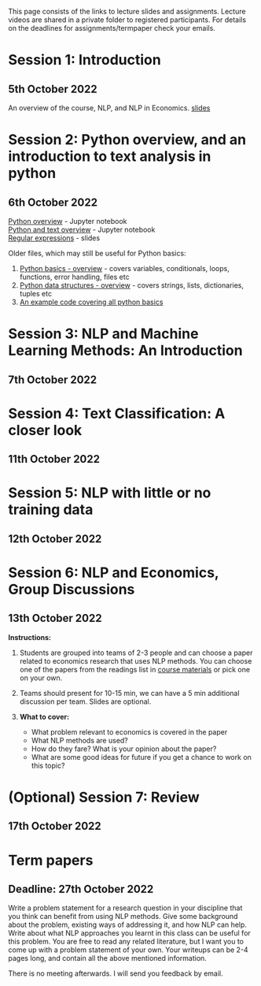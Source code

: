 This page consists of the links to lecture slides and assignments. Lecture videos are shared in a private folder to registered participants. For details on the deadlines for assignments/termpaper check your emails. 


# Session 1: Introduction  
## 5th October 2022  
An overview of the course, NLP, and NLP in Economics.
[slides](https://github.com/econnlpcourse/econnlpcourse.github.io/tree/master/docs/slides/2022-Lecture1-5Oct.pdf)  

# Session 2: Python overview, and an introduction to text analysis in python 
## 6th October 2022  

[Python overview](https://github.com/econnlpcourse/econnlpcourse.github.io/blob/master/code/Python-Overview.ipynb) - Jupyter notebook  
[Python and text overview](https://github.com/econnlpcourse/econnlpcourse.github.io/blob/master/code/Python-Text-Overview.ipynb) - Jupyter notebook  
[Regular expressions](https://github.com/econnlpcourse/econnlpcourse.github.io/tree/master/docs/slides/2022-Lecture2-6Oct.pdf) - slides    

Older files, which may still be useful for Python basics:  
1. [Python basics - overview](https://github.com/econnlpcourse/econnlpcourse.github.io/tree/master/docs/slides/PythonOverview.pdf) - covers variables, conditionals, loops, functions, error handling, files etc  
2. [Python data structures - overview](https://github.com/econnlpcourse/econnlpcourse.github.io/tree/master/docs/slides/PythonOverview-Part2.pdf) - covers strings, lists, dictionaries, tuples etc  
3. [An example code covering all python basics](https://github.com/econnlpcourse/econnlpcourse.github.io/blob/master/code/Everything.py)

# Session 3: NLP and Machine Learning Methods: An Introduction  
## 7th October 2022

# Session 4: Text Classification: A closer look  
## 11th October 2022

# Session 5: NLP with little or no training data  
## 12th October 2022 

# Session 6: NLP and Economics, Group Discussions  
## 13th October 2022  

**Instructions:**
1. Students are grouped into teams of 2-3 people and can choose a paper related to economics research that uses NLP methods. You can choose one of the papers from the readings list in [course materials](https://econnlpcourse.github.io/course-materials/) or pick one on your own.   

2. Teams should present for 10-15 min, we can have a 5 min additional discussion per team.  Slides are optional.  

3. **What to cover:**  
   - What problem relevant to economics is covered in the paper
   - What NLP methods are used?
   - How do they fare? What is your opinion about the paper?
   - What are some good ideas for future if you get a chance to work on this topic?

# (Optional) Session 7: Review
## 17th October 2022  

# Term papers
## Deadline: 27th October 2022
Write a problem statement for a research question in your discipline that you think can benefit from using NLP methods. Give some background about the problem, existing ways of addressing it, and how NLP can help. Write about what NLP approaches you learnt in this class can be useful for this problem. You are free to read any related literature, but I want you to come up with a problem statement of your own. Your writeups can be 2-4 pages long, and contain all the above mentioned information.

There is no meeting afterwards. I will send you feedback by email.
